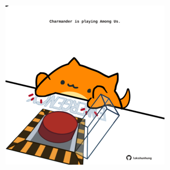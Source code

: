 <!-- built at 19/09/2024, 12:00:41 UTC -->
<p align="center">
  <img width="500" height="500" src="./ReadmeImage.svg">
</p>
